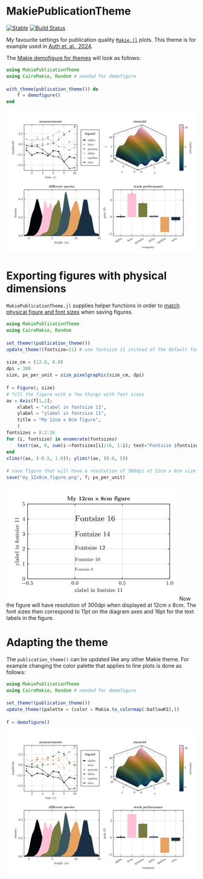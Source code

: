 # MakiePublicationTheme

[![Stable](https://img.shields.io/badge/docs-stable-blue.svg)](https://kimauth.github.io/MakiePublicationTheme.jl/stable/)
[![Build Status](https://github.com/kimauth/MakiePublicationTheme.jl/actions/workflows/CI.yml/badge.svg?branch=main)](https://github.com/kimauth/MakiePublicationTheme.jl/actions/workflows/CI.yml?query=branch%3Amain)

My favourite settings for publication quality [`Makie.jl`](https://docs.makie.org/) plots.
This theme is for example used in [Auth et. al., 2024](https://doi.org/10.1016/j.euromechsol.2024.105418).


The [Makie demofigure for themes](https://docs.makie.org/stable/explanations/theming/predefined_themes) will look as follows:
```julia
using MakiePublicationTheme
using CairoMakie, Random # needed for demofigure

with_theme(publication_theme()) do
    f = demofigure()
end
```
![Makie-theme-demofigure for publication theme](/assets/makie_demofigure.png)

# Exporting figures with physical dimensions
`MakiePublicationTheme.jl` supplies helper functions in order to [match physical figure and
font sizes](https://docs.makie.org/v0.21/explanations/figure#Matching-figure-and-font-sizes-to-documents)
when saving figures.
```julia
using MakiePublicationTheme
using CairoMakie, Random

set_theme!(publication_theme())
update_theme!(fontsize=11) # use fontsize 11 instead of the default fontsize 10 here

size_cm = (12.0, 8.0)
dpi = 300
size, px_per_unit = size_pixelgraphic(size_cm, dpi)

f = Figure(; size)
# fill the figure with a few things with font sizes
ax = Axis(f[1,1];
    xlabel = "xlabel in fontsize 11",
    ylabel = "ylabel in fontsize 11",
    title = "My 12cm x 8cm figure",
    )
fontsizes = 8:2:16
for (i, fontsize) in enumerate(fontsizes)
    text!(ax, 0, sum(i->fontsizes[i]/16, 1:i); text="Fontsize $fontsize", fontsize)
end
xlims!(ax, (-0.5, 1.0)); ylims!(ax, (0.0, 5))

# save figure that will have a resolution of 300dpi at 12cm x 8cm size
save("my_12x8cm_figure.png", f; px_per_unit)
```
<img src="assets/my_12x8cm_figure.png" alt="Demofigure for figure and font sizes" width="454"/>
Now the figure will have resolution of 300dpi when displayed at 12cm x 8cm. The font sizes then correspond to 11pt on the diagram axes and 16pt for the text labels in the figure.

# Adapting the theme
The `publication_theme()` can be updated like any other Makie theme. For example changing the color palette that applies to line plots is done as follows:
```julia
using MakiePublicationTheme
using CairoMakie, Random # needed for demofigure

set_theme!(publication_theme())
update_theme!(palette = (color = Makie.to_colormap(:batlowKS),))

f = demofigure()
```
![Makie-theme-demofigure for publication theme with updated color palette](/assets/makie_demofigure2.png)

